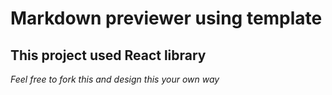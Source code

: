 # Markdown previewer using template

## This project used React library

_Feel free to fork this and design this your own way_
